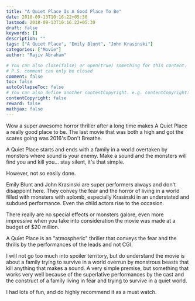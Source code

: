 ```yaml
---
title: "A Quiet Place Is A Good Place To Be"
date: 2018-09-13T10:16:22+05:30
lastmod: 2018-09-13T10:16:22+05:30
draft: false
keywords: []
description: ""
tags: ["A Quiet Place", "Emily Blunt", "John Krasinski"]
categories: ["Movie"]
author: "Rajiv Abraham"

# You can also close(false) or open(true) something for this content.
# P.S. comment can only be closed
comment: false
toc: false
autoCollapseToc: false
# You can also define another contentCopyright. e.g. contentCopyright: "This is another copyright."
contentCopyright: false
reward: false
mathjax: false
---
```


Wow a super awesome horror thriller after a long time makes A Quiet Place a really good place to be. The last movie that was both a high and got the scares going was 2016's Don't Breathe.

A Quiet Place starts and ends with a family in a world overtaken by monsters where sound is your enemy. Make a sound and the monsters will find you and kill you... stay silent, it's that simple.

However, not so easily done.

Emily Blunt and John Krasinski are super performers always and don't disappoint here. They convey the fear and the horror of living in a world filled with monsters with aplomb, especially Krasinski in an understated and subdued performance. Even the child actors rise to the occasion.

There really are no special effects or monsters galore, even more impressive when you take into consideration the movie was made at a budget of $20 million.

A Quiet Place is an "atmospheric" thriller that conveys the fear and the thrills by the performances of the leads and not CGI.

I will not go too much into spoiler territory,  but do understand the movie is about a family trying to survive in a world overrun by monstrous beasts that kill anything that makes a sound. A very simple premise, but something that works very well because of the superlative performances by the cast and the construct of a family living in fear and trying to survive in a quiet world.

I had lots of fun, and do highly recommend it as a must watch.